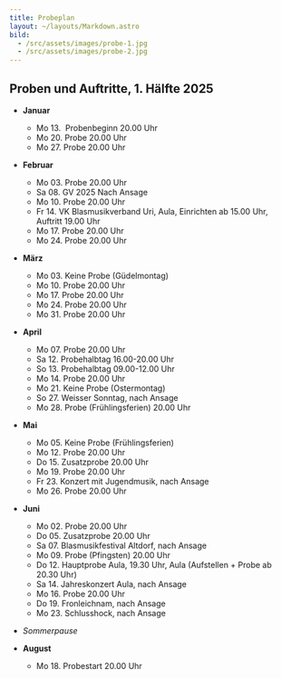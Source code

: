 ```yaml
---
title: Probeplan
layout: ~/layouts/Markdown.astro
bild:
  - /src/assets/images/probe-1.jpg
  - /src/assets/images/probe-2.jpg
---
```

## Proben und Auftritte, 1. Hälfte 2025

* **Januar**

  * Mo 13.&nbsp; Probenbeginn 20.00 Uhr
  * Mo 20.     Probe 20.00 Uhr
  * Mo 27.     Probe 20.00 Uhr
* **Februar**

  * Mo 03.     Probe 20.00 Uhr
  * Sa 08.      GV 2025 Nach Ansage
  * Mo 10.     Probe 20.00 Uhr
  * Fr 14.       VK Blasmusikverband Uri, Aula, Einrichten ab 15.00 Uhr, Auftritt 19.00 Uhr
  * Mo 17.     Probe 20.00 Uhr
  * Mo 24.     Probe 20.00 Uhr
* **März**

  * Mo 03.     Keine Probe (Güdelmontag)
  * Mo 10.     Probe 20.00 Uhr
  * Mo 17.     Probe 20.00 Uhr
  * Mo 24.     Probe 20.00 Uhr
  * Mo 31.     Probe 20.00 Uhr
* **April**

  * Mo 07.     Probe 20.00 Uhr
  * Sa 12.      Probehalbtag 16.00-20.00 Uhr
  * So 13.      Probehalbtag 09.00-12.00 Uhr
  * Mo 14.     Probe 20.00 Uhr
  * Mo 21.     Keine Probe (Ostermontag)
  * So 27.      Weisser Sonntag, nach Ansage
  * Mo 28.     Probe (Frühlingsferien) 20.00 Uhr
* **Mai**

  * Mo 05.     Keine Probe (Frühlingsferien)
  * Mo 12.     Probe 20.00 Uhr
  * Do 15.      Zusatzprobe 20.00 Uhr
  * Mo 19.     Probe 20.00 Uhr
  * Fr 23.       Konzert mit Jugendmusik, nach Ansage
  * Mo 26.     Probe 20.00 Uhr
* **Juni**

  * Mo 02.     Probe 20.00 Uhr
  * Do 05.     Zusatzprobe 20.00 Uhr
  * Sa 07.      Blasmusikfestival Altdorf, nach Ansage
  * Mo 09.     Probe (Pfingsten) 20.00 Uhr
  * Do 12.     Hauptprobe Aula, 19.30 Uhr, Aula (Aufstellen + Probe ab 20.30 Uhr)
  * Sa 14.      Jahreskonzert Aula, nach Ansage
  * Mo 16.     Probe 20.00 Uhr
  * Do 19.      Fronleichnam, nach Ansage
  * Mo 23.     Schlusshock, nach Ansage
* *Sommerpause*
* **August**

  * Mo 18.      Probestart 20.00 Uhr
